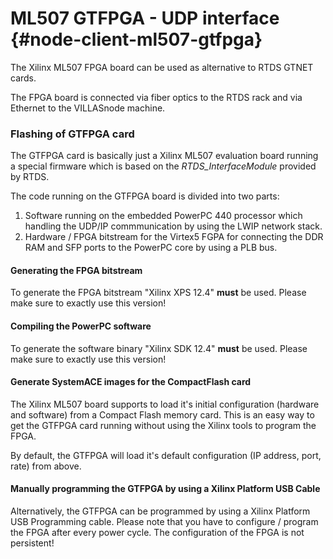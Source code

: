 # ML507 GTFPGA - UDP interface {#node-client-ml507-gtfpga}

The Xilinx ML507 FPGA board can be used as alternative to RTDS GTNET cards.

The FPGA board is connected via fiber optics to the RTDS rack and via Ethernet to the VILLASnode machine.

### Flashing of GTFPGA card

The GTFPGA card is basically just a Xilinx ML507 evaluation board running a special firmware which is based on the *RTDS_InterfaceModule* provided by RTDS.

The code running on the GTFPGA board is divided into two parts:

 1. Software running on the embedded PowerPC 440 processor which handling the UDP/IP commmunication by using the LWIP network stack.
 2. Hardware / FPGA bitstream for the Virtex5 FGPA for connecting the DDR RAM and SFP ports to the PowerPC core by using a PLB bus.

#### Generating the FPGA bitstream

To generate the FPGA bitstream "Xilinx XPS 12.4" **must** be used. Please make sure to exactly use this version!

#### Compiling the PowerPC software

To generate the software binary "Xilinx SDK 12.4" **must** be used. Please make sure to exactly use this version!

#### Generate SystemACE images for the CompactFlash card

The Xilinx ML507 board supports to load it's initial configuration (hardware and software) from a Compact Flash memory card.
This is an easy way to get the GTFPGA card running without using the Xilinx tools to program the FPGA.

By default, the GTFPGA will load it's default configuration (IP address, port, rate) from above.

#### Manually programming the GTFPGA by using a Xilinx Platform USB Cable

Alternatively, the GTFPGA can be programmed by using a Xilinx Platform USB Programming cable.
Please note that you have to configure / program the FPGA after every power cycle.
The configuration of the FPGA is not persistent!